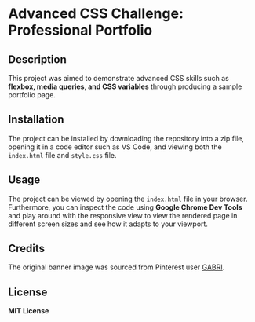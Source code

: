 # Advanced CSS Challenge: Professional Portfolio

## Description
This project was aimed to demonstrate advanced CSS skills such as **flexbox, media queries, and CSS variables** through producing a sample portfolio page.

## Installation
The project can be installed by downloading the repository into a zip file, opening it in a code editor such as VS Code, and viewing both the `index.html` file and `style.css` file.

## Usage
The project can be viewed by opening the `index.html` file in your browser. Furthermore, you can inspect the code using **Google Chrome Dev Tools** and play around with the responsive view to view the rendered page in different screen sizes and see how it adapts to your viewport. 

## Credits
The original banner image was sourced from Pinterest user <a href="https://www.pinterest.com.au/gabriellanazzari/">GABRI</a>.

## License
**MIT License**
